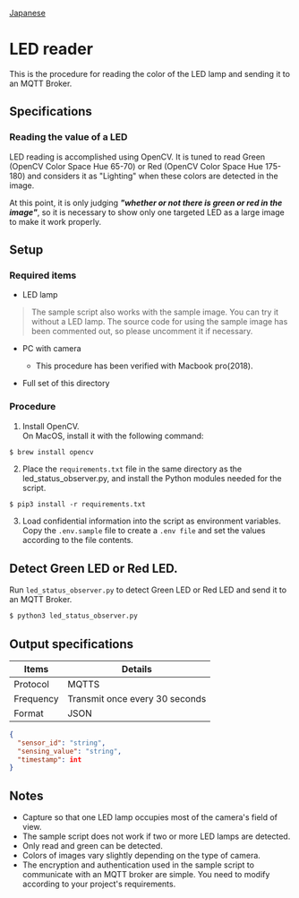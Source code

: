 [Japanese](./README.md)

# LED reader

This is the procedure for reading the color of the LED lamp and sending it to an MQTT Broker.  

## Specifications  

### Reading the value of a LED

LED reading is accomplished using OpenCV. It is tuned to read Green (OpenCV Color Space Hue 65-70) or Red (OpenCV Color Space Hue 175-180) and considers it as "Lighting" when these colors are detected in the image. 

At this point, it is only judging ***"whether or not there is green or red in the image"***, so it is necessary to show only one targeted LED as a large image to make it work properly.

## Setup

### Required items

- LED lamp
> The sample script also works with the sample image. You can try it without a LED lamp. The source code for using the sample image has been commented out, so please uncomment it if necessary.

- PC with camera
   - This procedure has been verified with Macbook pro(2018).

- Full set of this directory

### Procedure

1. Install OpenCV.  
   On MacOS, install it with the following command:

```sh
$ brew install opencv
```

2. Place the `requirements.txt` file in the same directory as the led_status_observer.py, and install the Python modules needed for the script.  

```
$ pip3 install -r requirements.txt
```

3. Load confidential information into the script as environment variables.    
   Copy the `.env.sample` file to create a `.env file` and set the values according to the file contents.

## Detect Green LED or Red LED.   

Run `led_status_observer.py` to detect Green LED or Red LED and send it to an MQTT Broker.  

```sh
$ python3 led_status_observer.py

```

## Output specifications 

| Items         | Details                  |
| ------------ | --------------------- |
| Protocol   | MQTTS                 |
| Frequency  | Transmit once every 30 seconds  |
| Format | JSON                  |

```JSON
{
  "sensor_id": "string",
  "sensing_value": "string",
  "timestamp": int
}
```

## Notes

- Capture so that one LED lamp occupies most of the camera's field of view.
- The sample script does not work if two or more LED lamps are detected.
- Only read and green can be detected.
- Colors of images vary slightly depending on the type of camera.
- The encryption and authentication used in the sample script to communicate with an MQTT broker are simple. You need to modify according to your project's requirements. 
